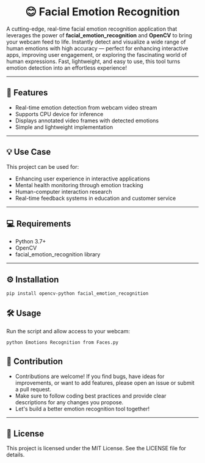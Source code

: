 <h1 align="center">😊 Facial Emotion Recognition</h1>

A cutting-edge, real-time facial emotion recognition application that leverages the power of **facial_emotion_recognition** and **OpenCV** to bring your webcam feed to life. Instantly detect and visualize a wide range of human emotions with high accuracy — perfect for enhancing interactive apps, improving user engagement, or exploring the fascinating world of human expressions. Fast, lightweight, and easy to use, this tool turns emotion detection into an effortless experience!

---

## 🚀 Features

- Real-time emotion detection from webcam video stream
- Supports CPU device for inference
- Displays annotated video frames with detected emotions
- Simple and lightweight implementation

---

## 💡 Use Case

This project can be used for:

- Enhancing user experience in interactive applications  
- Mental health monitoring through emotion tracking  
- Human-computer interaction research  
- Real-time feedback systems in education and customer service  

---

## 💻 Requirements

- Python 3.7+
- OpenCV
- facial_emotion_recognition library

---

## ⚙️ Installation

```bash
pip install opencv-python facial_emotion_recognition
```
## 🛠 Usage

Run the script and allow access to your webcam:

```bash
python Emotions Recognition from Faces.py
```
## 🤝 Contribution

- Contributions are welcome! If you find bugs, have ideas for improvements, or want to add features, please open an issue or submit a pull request.  
- Make sure to follow coding best practices and provide clear descriptions for any changes you propose.  
- Let's build a better emotion recognition tool together!

---

## 📄 License

This project is licensed under the MIT License. See the LICENSE file for details.
